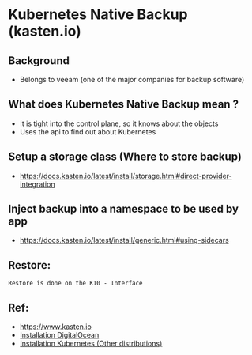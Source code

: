 # Kubernetes Native Backup (kasten.io) 

## Background 

  * Belongs to veeam (one of the major companies for backup software) 

## What does Kubernetes Native Backup mean ? 

  * It is tight into the control plane, so it knows about the objects 
  * Uses the api to find out about Kubernetes 

## Setup a storage class (Where to store backup) 

  * https://docs.kasten.io/latest/install/storage.html#direct-provider-integration

## Inject backup into a namespace to be used by app 

  * https://docs.kasten.io/latest/install/generic.html#using-sidecars

## Restore:

```
Restore is done on the K10 - Interface 
```

## Ref: 

  * https://www.kasten.io 
  * [Installation DigitalOcean](https://docs.kasten.io/install/digitalocean/digitalocean.html)
  * [Installation Kubernetes (Other distributions)](https://docs.kasten.io/install/other/other.html#prerequisites)

